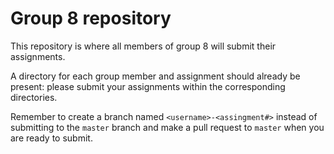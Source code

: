# Group 8 repository

This repository is where all members of group 8 will submit
their assignments.

A directory for each group member and assignment should already be
present: please submit your assignments within the corresponding
directories.

Remember to create a branch named `<username>-<assingment#>` instead
of submitting to the `master` branch and make a pull request to
`master` when you are ready to submit.

